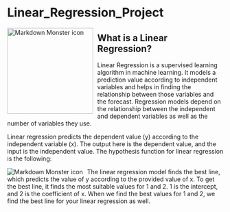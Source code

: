 # Linear_Regression_Project
<img src="https://cdn-icons-png.flaticon.com/512/1998/1998646.png"
     alt="Markdown Monster icon"
     style="float: left; margin-right: 10px;" 
     width=200
     height=200
     />
## What is a Linear Regression?
Linear Regression is a supervised learning algorithm in machine learning. It models a prediction value according to independent variables and helps in finding the relationship between those variables and the forecast. Regression models depend on the relationship between the independent and dependent variables as well as the number of variables they use.

Linear regression predicts the dependent value (y) according to the independent variable (x). The output here is the dependent value, and the input is the independent value. The hypothesis function for linear regression is the following:

<img src="https://www.oreilly.com/library/view/data-science-with/9781789537123/assets/0dd7c83b-70e2-45f3-9ef3-ec9dacc54cde.png"
     alt="Markdown Monster icon"
     style="float: left; margin-right: 10px;" />


The linear regression model finds the best line, which predicts the value of y according to the provided value of x. To get the best line, it finds the most suitable values for 1 and 2. 1 is the intercept, and 2 is the coefficient of x. When we find the best values for 1 and 2, we find the best line for your linear regression as well.
